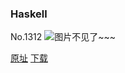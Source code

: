 ### Haskell
No.1312
![图片不见了~~~](https://imgs.xkcd.com/comics/haskell.png)

[原址](https://xkcd.com//1312) [下载](https://imgs.xkcd.com/comics/haskell.png)

